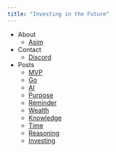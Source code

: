 ```yaml
---
title: "Investing in the Future"
---
```


- About
  * [Asim](https://github.com/asim)
- Contact
  * [Discord](https://discord.gg/FjrMrxNehR)
- Posts
  * [MVP](/mvp)
  * [Go](/go)
  * [AI](/ai)
  * [Purpose](/purpose)
  * [Reminder](/reminder)
  * [Wealth](/wealth)
  * [Knowledge](/knowledge)
  * [Time](/time)
  * [Reasoning](/reasoning)
  * [Investing](/investing)
